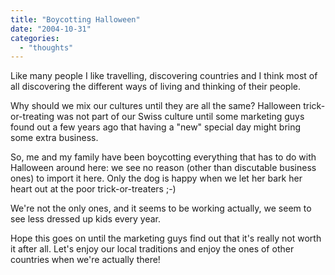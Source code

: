```yaml
---
title: "Boycotting Halloween"
date: "2004-10-31"
categories: 
  - "thoughts"
---
```


Like many people I like travelling, discovering countries and I think most of all discovering the different ways of living and thinking of their people.

Why should we mix our cultures until they are all the same? Halloween trick-or-treating was not part of our Swiss culture until some marketing guys found out a few years ago that having a "new" special day might bring some extra business.

So, me and my family have been boycotting everything that has to do with Halloween around here: we see no reason (other than discutable business ones) to import it here. Only the dog is happy when we let her bark her heart out at the poor trick-or-treaters ;-)

We're not the only ones, and it seems to be working actually, we seem to see less dressed up kids every year.

Hope this goes on until the marketing guys find out that it's really not worth it after all. Let's enjoy our local traditions and enjoy the ones of other countries when we're actually there!
